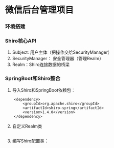 # 微信后台管理项目

### 环境搭建

### Shiro核心API

1. Subject: 用户主体（把操作交给SecurityManager）
2. SecurityManager： 安全管理器（管理Realm）
3. Realm：Shiro连接数据的桥梁

### SpringBoot和Shiro整合

1.  导入Shiro和SpringBoot依赖包：

```
    <dependency>
        <groupId>org.apache.shiro</groupId>
        <artifactId>shiro-spring</artifactId>
        <version>1.4.0</version>
    </dependency>
```

2. 自定义Realm类
```java

```


3. 编写Shiro配置类：

```java

```


